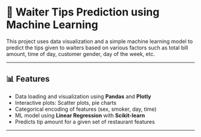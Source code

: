 # 💸 Waiter Tips Prediction using Machine Learning

This project uses data visualization and a simple machine learning model to predict the tips given to waiters based on various factors such as total bill amount, time of day, customer gender, day of the week, etc.

---

## 📊 Features

- Data loading and visualization using **Pandas** and **Plotly**
- Interactive plots: Scatter plots, pie charts
- Categorical encoding of features (sex, smoker, day, time)
- ML model using **Linear Regression** with **Scikit-learn**
- Predicts tip amount for a given set of restaurant features

---

